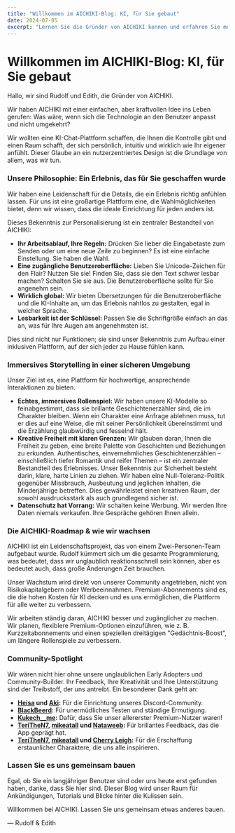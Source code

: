 ```yaml
---
title: "Willkommen im AICHIKI-Blog: KI, für Sie gebaut"
date: 2024-07-05
excerpt: "Lernen Sie die Gründer von AICHIKI kennen und erfahren Sie mehr über unsere nutzerzentrierte Philosophie beim Aufbau einer persönlichen, intuitiven und sicheren KI-Chat-Plattform."
---
```


# Willkommen im AICHIKI-Blog: KI, für Sie gebaut

Hallo, wir sind Rudolf und Edith, die Gründer von AICHIKI.

Wir haben AICHIKI mit einer einfachen, aber kraftvollen Idee ins Leben gerufen: Was wäre, wenn sich die Technologie an den Benutzer anpasst und nicht umgekehrt?

Wir wollten eine KI-Chat-Plattform schaffen, die Ihnen die Kontrolle gibt und einen Raum schafft, der sich persönlich, intuitiv und wirklich wie Ihr eigener anfühlt. Dieser Glaube an ein nutzerzentriertes Design ist die Grundlage von allem, was wir tun.

### Unsere Philosophie: Ein Erlebnis, das für Sie geschaffen wurde

Wir haben eine Leidenschaft für die Details, die ein Erlebnis richtig anfühlen lassen. Für uns ist eine großartige Plattform eine, die Wahlmöglichkeiten bietet, denn wir wissen, dass die ideale Einrichtung für jeden anders ist.

Dieses Bekenntnis zur Personalisierung ist ein zentraler Bestandteil von AICHIKI:

- **Ihr Arbeitsablauf, Ihre Regeln:** Drücken Sie lieber die Eingabetaste zum Senden oder um eine neue Zeile zu beginnen? Es ist eine einfache Einstellung. Sie haben die Wahl.
- **Eine zugängliche Benutzeroberfläche:** Lieben Sie Unicode-Zeichen für den Flair? Nutzen Sie sie! Finden Sie, dass sie den Text schwer lesbar machen? Schalten Sie sie aus. Die Benutzeroberfläche sollte für Sie angenehm sein.
- **Wirklich global:** Wir bieten Übersetzungen für die Benutzeroberfläche und die KI-Inhalte an, um das Erlebnis nahtlos zu gestalten, egal in welcher Sprache.
- **Lesbarkeit ist der Schlüssel:** Passen Sie die Schriftgröße einfach an das an, was für Ihre Augen am angenehmsten ist.

Dies sind nicht nur Funktionen; sie sind unser Bekenntnis zum Aufbau einer inklusiven Plattform, auf der sich jeder zu Hause fühlen kann.

### Immersives Storytelling in einer sicheren Umgebung

Unser Ziel ist es, eine Plattform für hochwertige, ansprechende Interaktionen zu bieten.

- **Echtes, immersives Rollenspiel:** Wir haben unsere KI-Modelle so feinabgestimmt, dass sie brillante Geschichtenerzähler sind, die im Charakter bleiben. Wenn ein Charakter eine Anfrage ablehnen muss, tut er dies auf eine Weise, die mit seiner Persönlichkeit übereinstimmt und die Erzählung glaubwürdig und fesselnd hält.
- **Kreative Freiheit mit klaren Grenzen:** Wir glauben daran, Ihnen die Freiheit zu geben, eine breite Palette von Geschichten und Beziehungen zu erkunden. Authentisches, einvernehmliches Geschichtenerzählen – einschließlich tiefer Romantik und reifer Themen – ist ein zentraler Bestandteil des Erlebnisses. Unser Bekenntnis zur Sicherheit besteht darin, klare, harte Linien zu ziehen. Wir haben eine Null-Toleranz-Politik gegenüber Missbrauch, Ausbeutung und jeglichen Inhalten, die Minderjährige betreffen. Dies gewährleistet einen kreativen Raum, der sowohl ausdrucksstark als auch grundlegend sicher ist.
- **Datenschutz hat Vorrang:** Wir schalten keine Werbung. Wir werden Ihre Daten niemals verkaufen. Ihre Gespräche gehören Ihnen allein.

### Die AICHIKI-Roadmap & wie wir wachsen

AICHIKI ist ein Leidenschaftsprojekt, das von einem Zwei-Personen-Team aufgebaut wurde. Rudolf kümmert sich um die gesamte Programmierung, was bedeutet, dass wir unglaublich reaktionsschnell sein können, aber es bedeutet auch, dass große Änderungen Zeit brauchen.

Unser Wachstum wird direkt von unserer Community angetrieben, nicht von Risikokapitalgebern oder Werbeeinnahmen. Premium-Abonnements sind es, die die hohen Kosten für KI decken und es uns ermöglichen, die Plattform für alle weiter zu verbessern.

Wir arbeiten ständig daran, AICHIKI besser und zugänglicher zu machen. Wir planen, flexiblere Premium-Optionen einzuführen, wie z. B. Kurzzeitabonnements und einen speziellen dreitägigen "Gedächtnis-Boost", um längere Rollenspiele zu verbessern.

### Community-Spotlight

Wir wären nicht hier ohne unsere unglaublichen Early Adopters und Community-Builder. Ihr Feedback, Ihre Kreativität und Ihre Unterstützung sind der Treibstoff, der uns antreibt. Ein besonderer Dank geht an:

- **[Heisa](https://aichiki.ai/profile?userId=aced8fea-76b7-4278-b743-3b424ada61c8) und [Aki](https://aichiki.ai/profile?userId=a4d60c5f-f24f-43de-8a25-da225c1107af):** Für die Einrichtung unseres Discord-Community.
- **[BlackBeerd](https://aichiki.ai/profile?userId=3b7b206e-8d70-45a3-8c45-9fed38fb58b3):** Für unermüdliches Testen und ständige Ermutigung.
- **[Kukech__me](https://aichiki.ai/profile?userId=c8f84742-5b50-47ab-b0b2-9a6af45fa96f):** Dafür, dass Sie unser allererster Premium-Nutzer waren!
- **[TeriTheN7](https://aichiki.ai/profile?userId=56b91c7e-797a-4cd7-9b1a-49ce111c9578), [mikeatall](https://aichiki.ai/profile?userId=f2fd9436-4e33-4e6d-b5af-bda9e33397ff) und [Nataweeb](https://aichiki.ai/profile?userId=bc66bcf0-e0d6-4774-b5ad-eca7b72888b4):** Für brillantes Feedback, das die App geprägt hat.
- **[TeriTheN7](https://aichiki.ai/profile?userId=56b91c7e-797a-4cd7-9b1a-49ce111c9578), [mikeatall](https://aichiki.ai/profile?userId=f2fd9436-4e33-4e6d-b5af-bda9e33397ff) und [Cherry Leigh](https://aichiki.ai/profile?userId=46a6b26a-dbd0-4fc2-b640-c3294d068808):** Für die Erschaffung erstaunlicher Charaktere, die uns alle inspirieren.

### Lassen Sie es uns gemeinsam bauen

Egal, ob Sie ein langjähriger Benutzer sind oder uns heute erst gefunden haben, danke, dass Sie hier sind. Dieser Blog wird unser Raum für Ankündigungen, Tutorials und Blicke hinter die Kulissen sein.

Willkommen bei AICHIKI. Lassen Sie uns gemeinsam etwas anderes bauen.

— Rudolf & Edith